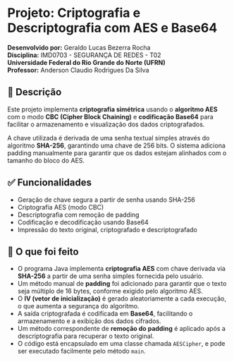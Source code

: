 # Projeto: Criptografia e Descriptografia com AES e Base64

**Desenvolvido por:** Geraldo Lucas Bezerra Rocha  
**Disciplina:** IMD0703 - SEGURANÇA DE REDES - T02  
**Universidade Federal do Rio Grande do Norte (UFRN)**  
**Professor:** Anderson Claudio Rodrigues Da Silva  

## 📄 Descrição

Este projeto implementa **criptografia simétrica** usando o **algoritmo AES** com o modo **CBC (Cipher Block Chaining)** e **codificação Base64** para facilitar o armazenamento e visualização dos dados criptografados.

A chave utilizada é derivada de uma senha textual simples através do algoritmo **SHA-256**, garantindo uma chave de 256 bits. O sistema adiciona padding manualmente para garantir que os dados estejam alinhados com o tamanho do bloco do AES.

## ✅ Funcionalidades

- Geração de chave segura a partir de senha usando SHA-256
- Criptografia AES (modo CBC)
- Descriptografia com remoção de padding
- Codificação e decodificação usando Base64
- Impressão do texto original, criptografado e descriptografado

## 🧠 O que foi feito

- O programa Java implementa **criptografia AES** com chave derivada via **SHA-256** a partir de uma senha simples fornecida pelo usuário.
- Um método manual de **padding** foi adicionado para garantir que o texto seja múltiplo de 16 bytes, conforme exigido pelo algoritmo AES.
- O **IV (vetor de inicialização)** é gerado aleatoriamente a cada execução, o que aumenta a segurança do algoritmo.
- A saída criptografada é codificada em **Base64**, facilitando o armazenamento e a exibição dos dados cifrados.
- Um método correspondente de **remoção do padding** é aplicado após a descriptografia para recuperar o texto original.
- O código está encapsulado em uma classe chamada `AESCipher`, e pode ser executado facilmente pelo método `main`.
